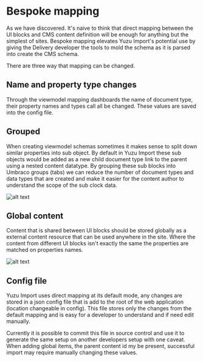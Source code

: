 # Bespoke mapping

As we have discovered. It's naive to think that direct mapping between the UI blocks and CMS content definition will be enough for anything but the simplest of sites. Bespoke mapping elevates Yuzu Import's potential use by giving the Delivery developer the tools to mold the schema as it is parsed into create the CMS schema. 

There are three way that mapping can be changed.

## Name and property type changes

Through the viewmodel mapping dashboards the name of document type, their property names and types call all be changed. These values are saved into the config file.

## Grouped 

When creating viewmodel schemas sometimes it makes sense to split down similar properties into sub object. By default in Yuzu Import these sub objects would be added as a new child document type link to the parent using a nested content datatype. By grouping these sub blocks into Umbraco groups (tabs) we can reduce the number of document types and data types that are created and make it easier for the content author to understand the scope of the sub clock data.

![alt text](/images/bespoke_mapping_grouped.jpg "Grouped bespoke mapping")

## Global content

Content that is shared between UI blocks should be stored globally as a external content resource that can be used anywhere in the site. Where the content from different UI blocks isn't exactly the same the properties are matched on properties names. 

![alt text](/images/bespoke_mapping_global.jpg "Grouped bespoke mapping")

## Config file

Yuzu Import uses direct mapping at its default mode, any changes are stored in a json config file that is add to the root of the web application (location changeable in config). This file stores only the changes from the default mapping and is easy for a developer to understand and if need edit manually. 

Currently it is possible to commit this file in source control and use it to generate the same setup on another developers setup with one caveat. When adding global items, the parent content id my be present, successful import may require manually changing these values. 

